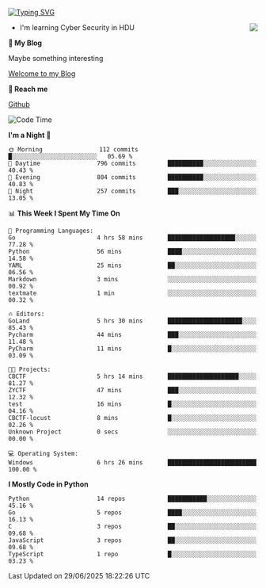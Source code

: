 [![Typing SVG](https://readme-typing-svg.herokuapp.com?font=Fira+Code&pause=1000&random=false&width=450&height=60&lines=Hello+%F0%9F%91%8B%F0%9F%8F%BB;I'm+JBNRZ)](https://git.io/typing-svg)

<a href="#">
  <img align="right" src="https://github-readme-stats.vercel.app/api?username=JBNRZ&show_icons=true&bg_color=15,f2f7fd,E0EAFC" />
</a>

- I'm learning Cyber Security in HDU

 **🌱 My Blog**

Maybe something interesting

[Welcome to my Blog](https://jbnrz.com.cn/)

 **💬 Reach me** 

[Github](https://github.com/JBNRZ)


<!--START_SECTION:waka-->
![Code Time](http://img.shields.io/badge/Code%20Time-1%2C294%20hrs%2056%20mins-blue)

**I'm a Night 🦉** 

```text
🌞 Morning                112 commits         █░░░░░░░░░░░░░░░░░░░░░░░░   05.69 % 
🌆 Daytime                796 commits         ██████████░░░░░░░░░░░░░░░   40.43 % 
🌃 Evening                804 commits         ██████████░░░░░░░░░░░░░░░   40.83 % 
🌙 Night                  257 commits         ███░░░░░░░░░░░░░░░░░░░░░░   13.05 % 
```


📊 **This Week I Spent My Time On** 

```text
💬 Programming Languages: 
Go                       4 hrs 58 mins       ███████████████████░░░░░░   77.28 % 
Python                   56 mins             ████░░░░░░░░░░░░░░░░░░░░░   14.58 % 
YAML                     25 mins             ██░░░░░░░░░░░░░░░░░░░░░░░   06.56 % 
Markdown                 3 mins              ░░░░░░░░░░░░░░░░░░░░░░░░░   00.92 % 
textmate                 1 min               ░░░░░░░░░░░░░░░░░░░░░░░░░   00.32 % 

🔥 Editors: 
GoLand                   5 hrs 30 mins       █████████████████████░░░░   85.43 % 
Pycharm                  44 mins             ███░░░░░░░░░░░░░░░░░░░░░░   11.48 % 
PyCharm                  11 mins             █░░░░░░░░░░░░░░░░░░░░░░░░   03.09 % 

🐱‍💻 Projects: 
CBCTF                    5 hrs 14 mins       ████████████████████░░░░░   81.27 % 
ZYCTF                    47 mins             ███░░░░░░░░░░░░░░░░░░░░░░   12.32 % 
test                     16 mins             █░░░░░░░░░░░░░░░░░░░░░░░░   04.16 % 
CBCTF-locust             8 mins              █░░░░░░░░░░░░░░░░░░░░░░░░   02.26 % 
Unknown Project          0 secs              ░░░░░░░░░░░░░░░░░░░░░░░░░   00.00 % 

💻 Operating System: 
Windows                  6 hrs 26 mins       █████████████████████████   100.00 % 
```

**I Mostly Code in Python** 

```text
Python                   14 repos            ███████████░░░░░░░░░░░░░░   45.16 % 
Go                       5 repos             ████░░░░░░░░░░░░░░░░░░░░░   16.13 % 
C                        3 repos             ██░░░░░░░░░░░░░░░░░░░░░░░   09.68 % 
JavaScript               3 repos             ██░░░░░░░░░░░░░░░░░░░░░░░   09.68 % 
TypeScript               1 repo              █░░░░░░░░░░░░░░░░░░░░░░░░   03.23 % 
```




 Last Updated on 29/06/2025 18:22:26 UTC
<!--END_SECTION:waka-->
